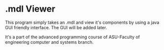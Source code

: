 # .mdl Viewer
This program simply takes an .mdl and view it's components by using a java GUI friendly interface.
The GUI will be added later.

It's a part of the advanced programming course of ASU-Faculty of engineering computer and systems branch.

